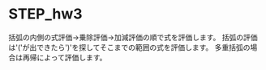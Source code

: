 # STEP_hw3
括弧の内側の式評価→乗除評価→加減評価の順で式を評価します。
括弧の評価は'('が出できたら')'を探してそこまでの範囲の式を評価します。
多重括弧の場合は再帰によって評価します。
